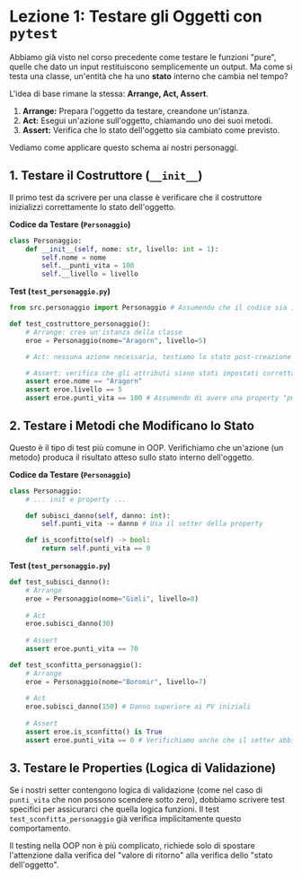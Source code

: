 # Lezione 1: Testare gli Oggetti con `pytest`

Abbiamo già visto nel corso precedente come testare le funzioni "pure", quelle che dato un input restituiscono semplicemente un output. Ma come si testa una classe, un'entità che ha uno **stato** interno che cambia nel tempo?

L'idea di base rimane la stessa: **Arrange, Act, Assert**.

1.  **Arrange:** Prepara l'oggetto da testare, creandone un'istanza.
2.  **Act:** Esegui un'azione sull'oggetto, chiamando uno dei suoi metodi.
3.  **Assert:** Verifica che lo stato dell'oggetto sia cambiato come previsto.

Vediamo come applicare questo schema ai nostri personaggi.

## 1. Testare il Costruttore (`__init__`)

Il primo test da scrivere per una classe è verificare che il costruttore inizializzi correttamente lo stato dell'oggetto.

**Codice da Testare (`Personaggio`)**
```python
class Personaggio:
    def __init__(self, nome: str, livello: int = 1):
        self.nome = nome
        self.__punti_vita = 100
        self.__livello = livello
```

**Test (`test_personaggio.py`)**
```python
from src.personaggio import Personaggio # Assumendo che il codice sia in src/

def test_costruttore_personaggio():
    # Arrange: crea un'istanza della classe
    eroe = Personaggio(nome="Aragorn", livello=5)

    # Act: nessuna azione necessaria, testiamo lo stato post-creazione

    # Assert: verifica che gli attributi siano stati impostati correttamente
    assert eroe.nome == "Aragorn"
    assert eroe.livello == 5
    assert eroe.punti_vita == 100 # Assumendo di avere una property "punti_vita"
```

## 2. Testare i Metodi che Modificano lo Stato

Questo è il tipo di test più comune in OOP. Verifichiamo che un'azione (un metodo) produca il risultato atteso sullo stato interno dell'oggetto.

**Codice da Testare (`Personaggio`)**
```python
class Personaggio:
    # ... init e property ...

    def subisci_danno(self, danno: int):
        self.punti_vita -= danno # Usa il setter della property

    def is_sconfitto(self) -> bool:
        return self.punti_vita == 0
```

**Test (`test_personaggio.py`)**

```python
def test_subisci_danno():
    # Arrange
    eroe = Personaggio(nome="Gimli", livello=8)
    
    # Act
    eroe.subisci_danno(30)
    
    # Assert
    assert eroe.punti_vita == 70

def test_sconfitta_personaggio():
    # Arrange
    eroe = Personaggio(nome="Boromir", livello=7)
    
    # Act
    eroe.subisci_danno(150) # Danno superiore ai PV iniziali
    
    # Assert
    assert eroe.is_sconfitto() is True
    assert eroe.punti_vita == 0 # Verifichiamo anche che il setter abbia impedito PV negativi
```

## 3. Testare le Properties (Logica di Validazione)

Se i nostri setter contengono logica di validazione (come nel caso di `punti_vita` che non possono scendere sotto zero), dobbiamo scrivere test specifici per assicurarci che quella logica funzioni. Il test `test_sconfitta_personaggio` già verifica implicitamente questo comportamento.

Il testing nella OOP non è più complicato, richiede solo di spostare l'attenzione dalla verifica del "valore di ritorno" alla verifica dello "stato dell'oggetto".